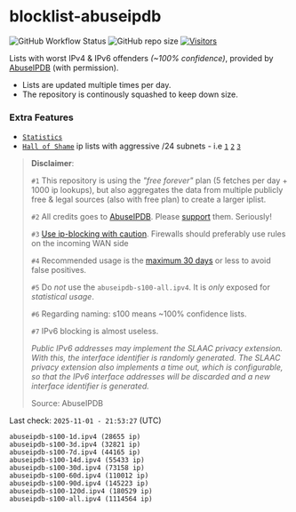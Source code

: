 # blocklist-abuseipdb

![GitHub Workflow Status](https://img.shields.io/github/actions/workflow/status/borestad/blocklist-abuseipdb/ci.yml?style=for-the-badge)
![GitHub repo size](https://img.shields.io/github/repo-size/borestad/blocklist-abuseipdb?style=for-the-badge)
[![Visitors](https://api.visitorbadge.io/api/combined?path=http://github.com/borestad/blocklist-abuseipdb&label=HITS&countColor=%23007EC5)](https://visitorbadge.io/status?path=https://github.com/borestad/blocklist-abuseipdb)

Lists with worst IPv4 & IPv6 offenders _(~100% confidence)_, provided by
[AbuseIPDB](https://www.abuseipdb.com/) (with permission).

- Lists are updated multiple times per day.
- The repository is continously squashed to keep down size.

### Extra Features

- [`Statistics`](stats)
- [`Hall of Shame`](stats/hallofshame) ip lists with aggressive /24 subnets -
  i.e [`1`](https://www.abuseipdb.com/check-block/64.62.156.0/24)
  [`2`](https://www.abuseipdb.com/check-block/206.168.34.0/24)
  [`3`](https://www.abuseipdb.com/check-block/193.163.125.0/24)

> **Disclaimer**:
>
> `#1` This repository is using the _"free forever"_ plan (5 fetches per day +
> 1000 ip lookups), but also aggregates the data from multiple publicly free &
> legal sources (also with free plan) to create a larger iplist.
>
> `#2` All credits goes to [AbuseIPDB](https://www.abuseipdb.com/). Please
> [support](https://www.abuseipdb.com/pricing) them. Seriously!
>
> `#3`
> [Use ip-blocking with caution](https://www.anura.io/blog/is-ip-blocking-effective).
> Firewalls should preferably use rules on the incoming WAN side
>
> `#4` Recommended usage is the
> [maximum 30 days](https://raw.githubusercontent.com/borestad/blocklist-abuseipdb/main/abuseipdb-s100-30d.ipv4)
> or less to avoid false positives.
>
> `#5` Do _not_ use the `abuseipdb-s100-all.ipv4`. It is _only_ exposed for
> _statistical usage_.
>
> `#6` Regarding naming: s100 means ~100% confidence lists.
>
> `#7` IPv6 blocking is almost useless.
>
> _Public IPv6 addresses may implement the SLAAC privacy extension. With this,
> the interface identifier is randomly generated. The SLAAC privacy extension
> also implements a time out, which is configurable, so that the IPv6 interface
> addresses will be discarded and a new interface identifier is generated._
>
> Source: AbuseIPDB

<!-- ABUSEIPDB-STATS-PLACEHOLDER -->
Last check: `2025-11-01 - 21:53:27` (UTC)
```
abuseipdb-s100-1d.ipv4 (28655 ip)
abuseipdb-s100-3d.ipv4 (32821 ip)
abuseipdb-s100-7d.ipv4 (44165 ip)
abuseipdb-s100-14d.ipv4 (55433 ip)
abuseipdb-s100-30d.ipv4 (73158 ip)
abuseipdb-s100-60d.ipv4 (110012 ip)
abuseipdb-s100-90d.ipv4 (145223 ip)
abuseipdb-s100-120d.ipv4 (180529 ip)
abuseipdb-s100-all.ipv4 (1114564 ip)
```
